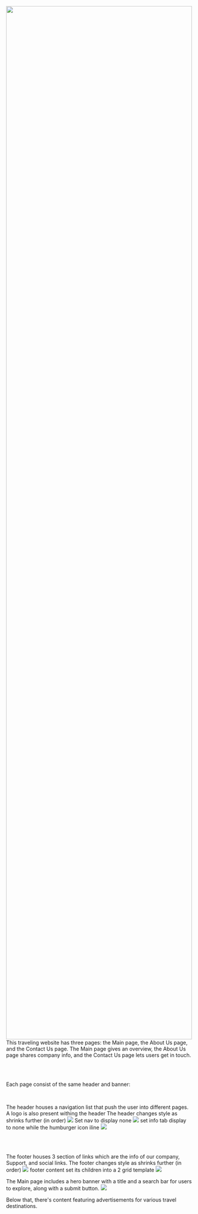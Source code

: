 <img src="./src/img/main-page-her-banner.jpg" style="height:70vh; width: 100%;">
This traveling website has three pages: the Main page, the About Us page, and the Contact Us page. The Main page gives an overview, the About Us page shares company info, and the Contact Us page lets users get in touch.

<br><br>

Each page consist of the same header and banner:

<br>

The header houses a navigation list that push the user into different pages. A logo is also present withing the header
The header changes style as shrinks further (in order)
<img src="./src/img/header1-RD.png">
Set nav to display none
<img src="./src/img/header2-RD.png">
set info tab display to none while the humburger icon iline
<img src="./src/img/header3-RD.png">

<br><br>

The footer houses 3 section of links which are the info of our company, Support, and social links.
The footer changes style as shrinks further (in order)
<img src="./src/img/footer1-rm.png">
footer content set its children into a 2 grid template
<img src="./src/img/footer2-rm.png">

The Main page includes a hero banner with a title and a search bar for users to explore, along with a submit button.
<img src="./src/img/main-readme-hb.png">

Below that, there's content featuring advertisements for various travel destinations.
